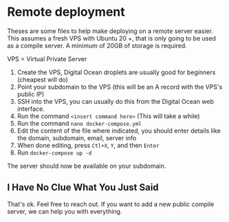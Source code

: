 # Remote deployment

Theses are some files to help make deploying on a remote server easier.
This assumes a fresh VPS with Ubuntu 20 +, that is only going to be used as
a compile server. A minimum of 20GB of storage is required.

VPS = Virtual Private Server

1. Create the VPS, Digital Ocean droplets are usually good for beginners (cheapest will do)
2. Point your subdomain to the VPS (this will be an A record with the VPS's public IP)
3. SSH into the VPS, you can usually do this from the Digital Ocean web interface.
4. Run the command `<insert command here>` (This will take a while)
5. Run the command `nano docker-compose.yml`
6. Edit the content of the file where indicated, you should enter details like the domain, subdomain, email, server info
7. When done editing, press `Ctl+X`, `Y`, and then `Enter`
8. Run `docker-compose up -d`

The server should now be available on your subdomain.

## I Have No Clue What You Just Said

That's ok. Feel free to reach out. If you want to add a new public compile server, we can help you with everything.
